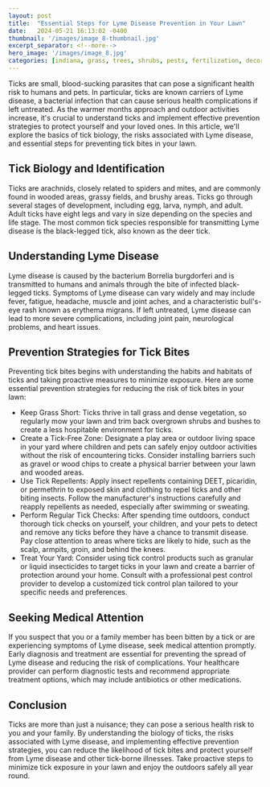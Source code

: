 ```yaml
---
layout: post
title:  "Essential Steps for Lyme Disease Prevention in Your Lawn"
date:   2024-05-21 16:13:02 -0400
thumbnail: '/images/image_8-thumbnail.jpg'
excerpt_separator: <!--more-->
hero_image: '/images/image_8.jpg'
categories: [indiana, grass, trees, shrubs, pests, fertilization, decoration, curb appeal, garden, flowers, recreation]
---
```

Ticks are small, blood-sucking parasites that can pose a significant health risk to humans and pets. <!--more-->In particular, ticks are known carriers of Lyme disease, a bacterial infection that can cause serious health complications if left untreated. As the warmer months approach and outdoor activities increase, it's crucial to understand ticks and implement effective prevention strategies to protect yourself and your loved ones. In this article, we'll explore the basics of tick biology, the risks associated with Lyme disease, and essential steps for preventing tick bites in your lawn.

## Tick Biology and Identification
Ticks are arachnids, closely related to spiders and mites, and are commonly found in wooded areas, grassy fields, and brushy areas. Ticks go through several stages of development, including egg, larva, nymph, and adult. Adult ticks have eight legs and vary in size depending on the species and life stage. The most common tick species responsible for transmitting Lyme disease is the black-legged tick, also known as the deer tick.

## Understanding Lyme Disease
Lyme disease is caused by the bacterium Borrelia burgdorferi and is transmitted to humans and animals through the bite of infected black-legged ticks. Symptoms of Lyme disease can vary widely and may include fever, fatigue, headache, muscle and joint aches, and a characteristic bull's-eye rash known as erythema migrans. If left untreated, Lyme disease can lead to more severe complications, including joint pain, neurological problems, and heart issues.

## Prevention Strategies for Tick Bites
Preventing tick bites begins with understanding the habits and habitats of ticks and taking proactive measures to minimize exposure. Here are some essential prevention strategies for reducing the risk of tick bites in your lawn:
* Keep Grass Short: Ticks thrive in tall grass and dense vegetation, so regularly mow your lawn and trim back overgrown shrubs and bushes to create a less hospitable environment for ticks.
* Create a Tick-Free Zone: Designate a play area or outdoor living space in your yard where children and pets can safely enjoy outdoor activities without the risk of encountering ticks. Consider installing barriers such as gravel or wood chips to create a physical barrier between your lawn and wooded areas.
* Use Tick Repellents: Apply insect repellents containing DEET, picaridin, or permethrin to exposed skin and clothing to repel ticks and other biting insects. Follow the manufacturer's instructions carefully and reapply repellents as needed, especially after swimming or sweating.
* Perform Regular Tick Checks: After spending time outdoors, conduct thorough tick checks on yourself, your children, and your pets to detect and remove any ticks before they have a chance to transmit disease. Pay close attention to areas where ticks are likely to hide, such as the scalp, armpits, groin, and behind the knees.
* Treat Your Yard: Consider using tick control products such as granular or liquid insecticides to target ticks in your lawn and create a barrier of protection around your home. Consult with a professional pest control provider to develop a customized tick control plan tailored to your specific needs and preferences.

## Seeking Medical Attention
If you suspect that you or a family member has been bitten by a tick or are experiencing symptoms of Lyme disease, seek medical attention promptly. Early diagnosis and treatment are essential for preventing the spread of Lyme disease and reducing the risk of complications. Your healthcare provider can perform diagnostic tests and recommend appropriate treatment options, which may include antibiotics or other medications.

## Conclusion
Ticks are more than just a nuisance; they can pose a serious health risk to you and your family. By understanding the biology of ticks, the risks associated with Lyme disease, and implementing effective prevention strategies, you can reduce the likelihood of tick bites and protect yourself from Lyme disease and other tick-borne illnesses. Take proactive steps to minimize tick exposure in your lawn and enjoy the outdoors safely all year round.

